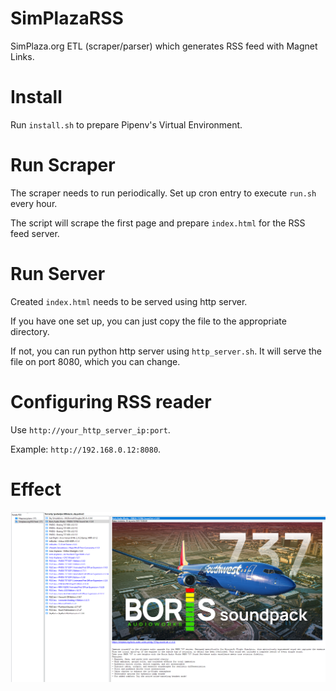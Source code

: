 # SimPlazaRSS
SimPlaza.org ETL (scraper/parser) which generates RSS feed with Magnet Links.

# Install
Run `install.sh` to prepare Pipenv's Virtual Environment.

# Run Scraper
The scraper needs to run periodically. Set up cron entry to execute `run.sh` every hour.

The script will scrape the first page and prepare `index.html` for the RSS feed server.

# Run Server
Created `index.html` needs to be served using http server.

If you have one set up, you can just copy the file to the appropriate directory.

If not, you can run python http server using `http_server.sh`. It will serve the file on port 8080, which you can change.

# Configuring RSS reader
Use `http://your_http_server_ip:port`.

Example: `http://192.168.0.12:8080`.

# Effect
![effect.png](effect.png)